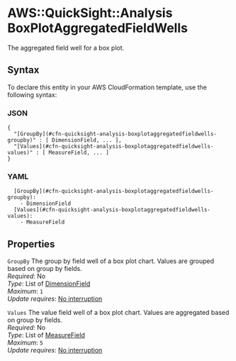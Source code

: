 # AWS::QuickSight::Analysis BoxPlotAggregatedFieldWells<a name="aws-properties-quicksight-analysis-boxplotaggregatedfieldwells"></a>

The aggregated field well for a box plot\.

## Syntax<a name="aws-properties-quicksight-analysis-boxplotaggregatedfieldwells-syntax"></a>

To declare this entity in your AWS CloudFormation template, use the following syntax:

### JSON<a name="aws-properties-quicksight-analysis-boxplotaggregatedfieldwells-syntax.json"></a>

```
{
  "[GroupBy](#cfn-quicksight-analysis-boxplotaggregatedfieldwells-groupby)" : [ DimensionField, ... ],
  "[Values](#cfn-quicksight-analysis-boxplotaggregatedfieldwells-values)" : [ MeasureField, ... ]
}
```

### YAML<a name="aws-properties-quicksight-analysis-boxplotaggregatedfieldwells-syntax.yaml"></a>

```
  [GroupBy](#cfn-quicksight-analysis-boxplotaggregatedfieldwells-groupby):
    - DimensionField
  [Values](#cfn-quicksight-analysis-boxplotaggregatedfieldwells-values):
    - MeasureField
```

## Properties<a name="aws-properties-quicksight-analysis-boxplotaggregatedfieldwells-properties"></a>

`GroupBy` <a name="cfn-quicksight-analysis-boxplotaggregatedfieldwells-groupby"></a>
The group by field well of a box plot chart\. Values are grouped based on group by fields\.  
_Required_: No  
_Type_: List of [DimensionField](aws-properties-quicksight-analysis-dimensionfield.md)  
_Maximum_: `1`  
_Update requires_: [No interruption](https://docs.aws.amazon.com/AWSCloudFormation/latest/UserGuide/using-cfn-updating-stacks-update-behaviors.html#update-no-interrupt)

`Values` <a name="cfn-quicksight-analysis-boxplotaggregatedfieldwells-values"></a>
The value field well of a box plot chart\. Values are aggregated based on group by fields\.  
_Required_: No  
_Type_: List of [MeasureField](aws-properties-quicksight-analysis-measurefield.md)  
_Maximum_: `5`  
_Update requires_: [No interruption](https://docs.aws.amazon.com/AWSCloudFormation/latest/UserGuide/using-cfn-updating-stacks-update-behaviors.html#update-no-interrupt)
